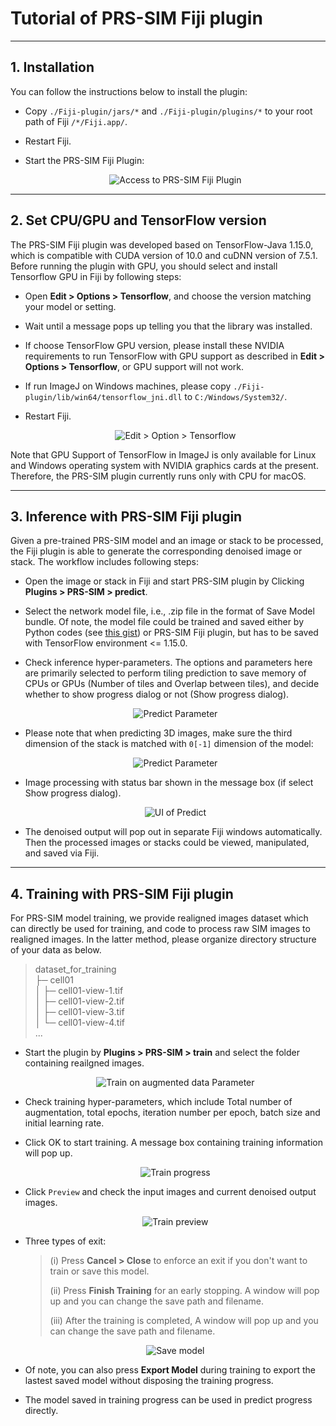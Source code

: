 # Tutorial of PRS-SIM Fiji plugin

***

## 1. Installation

You can follow the instructions below to install the plugin:

- Copy `./Fiji-plugin/jars/*` and `./Fiji-plugin/plugins/*` to your root path of Fiji `/*/Fiji.app/`.

- Restart Fiji.

- Start the PRS-SIM Fiji Plugin:

  <div align=center><img src="./readme_imgs/access.png" alt="Access to PRS-SIM Fiji Plugin" />


****

## 2. Set CPU/GPU and TensorFlow version

The PRS-SIM Fiji plugin was developed based on TensorFlow-Java 1.15.0, which is compatible with CUDA version of 10.0 and cuDNN version of 7.5.1. Before running the plugin with GPU, you should select and install Tensorflow GPU in Fiji by following steps:

- Open **Edit > Options > Tensorflow**, and choose the version matching your model or setting.
- Wait until a message pops up telling you that the library was installed.
- If choose TensorFlow GPU version, please install these NVIDIA requirements to run TensorFlow with GPU support as described in **Edit > Options > Tensorflow**, or GPU support will not work.
- If run ImageJ on Windows machines, please copy `./Fiji-plugin/lib/win64/tensorflow_jni.dll` to `C:/Windows/System32/`.
- Restart Fiji.

  <div align=center><img src="./readme_imgs/tensorflow.png" alt="Edit > Option > Tensorflow" />


Note that GPU Support of TensorFlow in ImageJ is only available for Linux and Windows operating system with NVIDIA graphics cards at the present. Therefore, the PRS-SIM plugin currently runs only with CPU for macOS.

****

## 3. Inference with PRS-SIM Fiji plugin

Given a pre-trained PRS-SIM model and an image or stack to be processed, the Fiji plugin is able to generate the corresponding denoised image or stack. The workflow includes following steps:

- Open the image or stack in Fiji and start PRS-SIM plugin by Clicking **Plugins > PRS-SIM > predict**.

- Select the network model file, i.e., .zip file in the format of Save Model bundle. Of note, the model file could be trained and saved either by Python codes (see [this gist](https://gist.github.com/asimshankar/000b8d276f211f972168afa138eb3cc7)) or PRS-SIM Fiji plugin, but has to be saved with TensorFlow environment <= 1.15.0.

- Check inference hyper-parameters. The options and parameters here are primarily selected to perform tiling prediction to save memory of CPUs or GPUs (Number of tiles and Overlap between tiles), and decide whether to show progress dialog or not
(Show progress dialog).

  <div align=center><img src="./readme_imgs/predict.png" alt="Predict Parameter" />


- Please note that when predicting 3D images, make sure the third dimension of the stack is matched with `0[-1]` dimension of the model:

  <div align=center> <img src="./readme_imgs/remap.png" alt="Predict Parameter" />

- Image processing with status bar shown in the message box (if select Show progress dialog).

  <div align=center> <img src="./readme_imgs/predict_progress.png" alt="UI of Predict" />

- The denoised output will pop out in separate Fiji windows automatically. Then the processed images or stacks could be viewed, manipulated, and saved via Fiji.

****

## 4. Training with PRS-SIM Fiji plugin

For PRS-SIM model training, we provide realigned images dataset which can directly be used for training, and code to process raw SIM images to realigned images. In the latter method, please organize directory structure of your data as below.

>dataset_for_training  
>├─ cell01  
>│    ├─ cell01-view-1.tif  
>│    ├─ cell01-view-2.tif  
>│    ├─ cell01-view-3.tif  
>│    └─ cell01-view-4.tif  
>...

- Start the plugin by **Plugins > PRS-SIM > train** and select the folder containing reailgned images.

  <div align=center> <img src="./readme_imgs/train.png" alt="Train on augmented data Parameter" />

- Check training hyper-parameters, which include Total number of augmentation, total epochs, iteration number per epoch, batch size and initial learning rate.

- Click OK to start training. A message box containing training information will pop up.

  <div align=center> <img src="./readme_imgs/train_progress.png" alt="Train progress"/>

- Click `Preview` and check the input images and current denoised output images.

  <div align=center> <img src="./readme_imgs/train_preview.png" alt="Train preview"/>

- Three types of exit:
  >(i) Press **Cancel > Close** to enforce an exit if you don't want to train or save this model.
  >
  >(ii) Press **Finish Training** for an early stopping. A window will pop up and you can change the save path and filename.
  >
  >(iii) After the training is completed, A window will pop up and you can change the save path and filename.

  <div align=center> <img src="./readme_imgs/save_model.png" alt="Save model" />

- Of note, you can also press **Export Model** during training to export the lastest saved model without disposing the training progress.
- The model saved in training progress can be used in predict progress directly.
